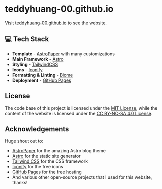 # teddyhuang-00.github.io

Visit [teddyhuang-00.github.io](https://teddyhuang-00.github.io) to see the website.

## 💻 Tech Stack

- **Template** - [AstroPaper](https://github.com/satnaing/astro-paper) with many customizations
- **Main Framework** - [Astro](https://astro.build/)
- **Styling** - [TailwindCSS](https://tailwindcss.com/)
- **Icons** - [Iconify](https://iconify.design/)
- **Formatting & Linting** - [Biome](https://biomejs.dev/)
- **Deployment** - [GitHub Pages](https://pages.github.com/)

## License

The code base of this project is licensed under the [MIT License](LICENSE), while the content of the website is licensed under the [CC BY-NC-SA 4.0 License](https://creativecommons.org/licenses/by-nc-sa/4.0/).

## Acknowledgements

Huge shout out to:

- [AstroPaper](https://github.com/satnaing/astro-paper) for the amazing Astro blog theme
- [Astro](https://astro.build/) for the static site generator
- [Tailwind CSS](https://tailwindcss.com/) for the CSS framework
- [Iconify](https://iconify.design/) for the free icons
- [GitHub Pages](https://pages.github.com/) for the free hosting
- And various other open-source projects that I used for this website, thanks!

